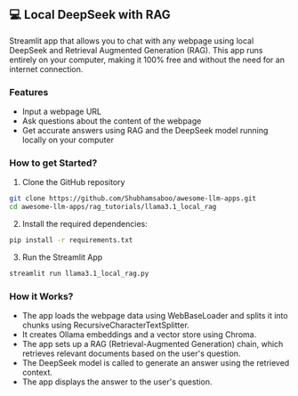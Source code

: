 ## 💻 Local DeepSeek with RAG
Streamlit app that allows you to chat with any webpage using local DeepSeek and Retrieval Augmented Generation (RAG). This app runs entirely on your computer, making it 100% free and without the need for an internet connection.


### Features
- Input a webpage URL
- Ask questions about the content of the webpage
- Get accurate answers using RAG and the DeepSeek model running locally on your computer

### How to get Started?

1. Clone the GitHub repository

```bash
git clone https://github.com/Shubhamsaboo/awesome-llm-apps.git
cd awesome-llm-apps/rag_tutorials/llama3.1_local_rag
```
2. Install the required dependencies:

```bash
pip install -r requirements.txt
```
3. Run the Streamlit App
```bash
streamlit run llama3.1_local_rag.py
```

### How it Works?

- The app loads the webpage data using WebBaseLoader and splits it into chunks using RecursiveCharacterTextSplitter.
- It creates Ollama embeddings and a vector store using Chroma.
- The app sets up a RAG (Retrieval-Augmented Generation) chain, which retrieves relevant documents based on the user's question.
- The DeepSeek model is called to generate an answer using the retrieved context.
- The app displays the answer to the user's question.

